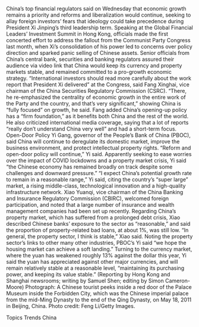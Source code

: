 China’s top financial regulators said on Wednesday that economic growth remains a priority and reforms and liberalization would continue, seeking to allay foreign investors’ fears that ideology could take precedence during President Xi Jinping’s third leadership term.
Speaking at the Global Financial Leaders’ Investment Summit in Hong Kong, officials made the first concerted effort to address the fallout from the Communist Party Congress last month, when Xi’s consolidation of his power led to concerns over policy direction and sparked panic selling of Chinese assets.
Senior officials from China’s central bank, securities and banking regulators assured their audience via video link that China would keep its currency and property markets stable, and remained committed to a pro-growth economic strategy.
“International investors should read more carefully about the work report that President Xi delivered” at the Congress, said Fang Xinghai, vice chairman of the China Securities Regulatory Commission (CSRC).
“There, he re-emphasized the centrality of economic growth in the entire work of the Party and the country, and that’s very significant,” showing China is “fully focused” on growth, he said.
Fang added China’s opening-up policy has a “firm foundation,” as it benefits both China and the rest of the world.
He also criticized international media coverage, saying that a lot of reports “really don’t understand China very well” and had a short-term focus.
Open-Door Policy
Yi Gang, governor of the People’s Bank of China (PBOC), said China will continue to deregulate its domestic market, improve the business environment, and protect intellectual property rights.
“Reform and open-door policy will continue,” Yi said.
Apparently seeking to ease worries over the impact of COVID lockdowns and a property market crisis, Yi said “the Chinese economy has remained broadly on track despite some challenges and downward pressure.”
“I expect China’s potential growth rate to remain in a reasonable range,” Yi said, citing the country’s “super large” market, a rising middle-class, technological innovation and a high-quality infrastructure network.
Xiao Yuanqi, vice chairman of the China Banking and Insurance Regulatory Commission (CBIRC), welcomed foreign participation, and noted that a large number of insurance and wealth management companies had been set up recently.
Regarding China’s property market, which has suffered from a prolonged debt crisis, Xiao described Chinese banks’ exposure to the sector as “reasonable,” and said the proportion of property-related bad loans, at about 1%, was still low.
“In general, the property sector, I think is stable,” Xiao said.
Noting the property sector’s links to other many other industries, PBOC’s Yi said “we hope the housing market can achieve a soft landing.”
Turning to the currency market, where the yuan has weakened roughly 13% against the dollar this year, Yi said the yuan has appreciated against other major currencies, and will remain relatively stable at a reasonable level, “maintaining its purchasing power, and keeping its value stable.”
(Reporting by Hong Kong and Shanghai newsrooms; writing by Samuel Shen; editing by Simon Cameron-Moore)
Photograph: A Chinese tourist peeks inside a red door of the Palace Museum inside the Forbidden City, which was the Chinese imperial palace from the mid-Ming Dynasty to the end of the Qing Dynasty, on May 18, 2011 in Beijing, China. Photo credit: Feng Li/Getty Images.

Topics
Trends
China
